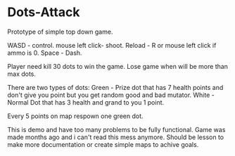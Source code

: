 # Dots-Attack
Prototype of simple top down game.

WASD - control.
mouse left click-  shoot.
Reload - R or mouse left click if ammo is 0. 
Space - Dash.

Player need kill 30 dots to win the game.
Lose game when will be more than max dots.

There are two types of dots:
Green - Prize dot that has 7 health points and don't give you point but you get random good and bad mutator. 
White - Normal Dot that has 3 health and grand to you 1 point.

Every 5 points on map respown one green dot.

This is demo and have too many problems to be fully functional.
Game was made months ago and i can't read this mess anymore.
Should be lesson to make more documentation or create simple maps to achive goals.
